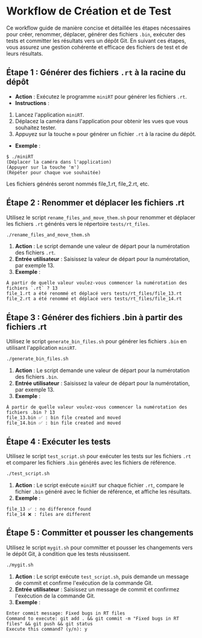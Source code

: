 # Workflow de Création et de Test

Ce workflow guide de manière concise et détaillée les étapes nécessaires pour créer, renommer, déplacer, générer des fichiers `.bin`, exécuter des tests et committer les résultats vers un dépôt Git. En suivant ces étapes, vous assurez une gestion cohérente et efficace des fichiers de test et de leurs résultats.

## Étape 1 : Générer des fichiers `.rt` à la racine du dépôt
- **Action** : Exécutez le programme `miniRT` pour générer les fichiers `.rt`.
- **Instructions** :
1. Lancez l'application `miniRT`.
2. Déplacez la caméra dans l'application pour obtenir les vues que vous souhaitez tester.
3. Appuyez sur la touche `m` pour générer un fichier `.rt` à la racine du dépôt.

- **Exemple** :
```plaintext
$ ./miniRT
(Déplacer la caméra dans l'application)
(Appuyer sur la touche 'm')
(Répéter pour chaque vue souhaitée)
```
Les fichiers générés seront nommés file_1.rt, file_2.rt, etc.

## Étape 2 : Renommer et déplacer les fichiers .rt
Utilisez le script `rename_files_and_move_them.sh` pour renommer et déplacer les fichiers `.rt` générés vers le répertoire `tests/rt_files`.

```bash
./rename_files_and_move_them.sh
```
1.	**Action** : Le script demande une valeur de départ pour la numérotation des fichiers `.rt`.
2.	**Entrée utilisateur** : Saisissez la valeur de départ pour la numérotation, par exemple 13.
3.	**Exemple** :
```
À partir de quelle valeur voulez-vous commencer la numérotation des fichiers `.rt` ? 13
file_1.rt a été renommé et déplacé vers tests/rt_files/file_13.rt
file_2.rt a été renommé et déplacé vers tests/rt_files/file_14.rt
```
## Étape 3 : Générer des fichiers .bin à partir des fichiers .rt
Utilisez le script `generate_bin_files.sh` pour générer les fichiers `.bin` en utilisant l'application `miniRT`.
```bash
./generate_bin_files.sh
```
1.	**Action** : Le script demande une valeur de départ pour la numérotation des fichiers `.bin`.
2.	**Entrée utilisateur** : Saisissez la valeur de départ pour la numérotation, par exemple 13.
3.	**Exemple** :
```
À partir de quelle valeur voulez-vous commencer la numérotation des fichiers .bin ? 13
file_13.bin ✅ : bin file created and moved
file_14.bin ✅ : bin file created and moved
```
## Étape 4 : Exécuter les tests
Utilisez le script `test_script.sh` pour exécuter les tests sur les fichiers `.rt` et comparer les fichiers `.bin` générés avec les fichiers de référence.
```bash
./test_script.sh
```
1.	**Action** : Le script exécute `miniRT` sur chaque fichier `.rt`, compare le fichier `.bin` généré avec le fichier de référence, et affiche les résultats.
2.	**Exemple** :
```
file_13 ✅ : no difference found
file_14 ❌ : files are different
```
## Étape 5 : Committer et pousser les changements
Utilisez le script `mygit.sh` pour committer et pousser les changements vers le dépôt Git, à condition que les tests réussissent.
```bash
./mygit.sh
```
1.	**Action** : Le script exécute `test_script.sh`, puis demande un message de commit et confirme l'exécution de la commande Git.
2.	**Entrée utilisateur** : Saisissez un message de commit et confirmez l'exécution de la commande Git.
3.	**Exemple** :
```
Enter commit message: Fixed bugs in RT files
Command to execute: git add . && git commit -m "Fixed bugs in RT files" && git push && git status
Execute this command? (y/n): y
```
